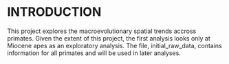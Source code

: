 # INTRODUCTION
This project explores the macroevolutionary spatial trends accross 
primates. Given the extent of this project, the first analysis looks only 
at Miocene apes as an exploratory analysis. The file, initial_raw_data, 
contains information for all primates and will be used in later analyses. 
